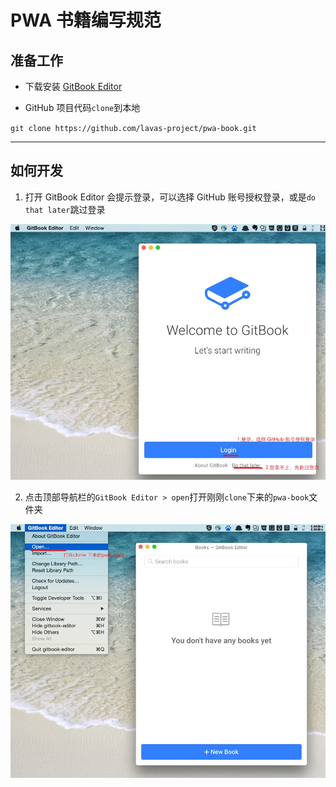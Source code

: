 # PWA 书籍编写规范

## 准备工作

- 下载安装 [GitBook Editor]()

- GitHub 项目代码`clone`到本地

`git clone https://github.com/lavas-project/pwa-book.git`

----

## 如何开发

1. 打开 GitBook Editor 会提示登录，可以选择 GitHub 账号授权登录，或是`do that later`跳过登录

![](img/0.0.1.jpg)


2. 点击顶部导航栏的`GitBook Editor > open`打开刚刚`clone`下来的`pwa-book`文件夹

![](img/0.0.2.jpg)

